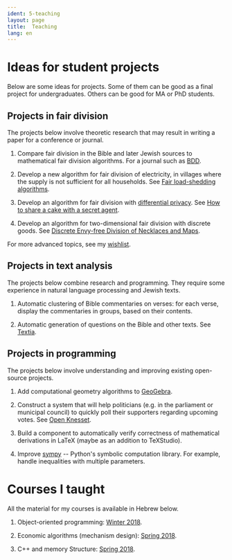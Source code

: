```yaml
---
ident: 5-teaching
layout: page
title:  Teaching
lang: en
---
```


# Ideas for student projects

Below are some ideas for projects. Some of them can be good as a final project for undergraduates. Others can be good for MA or PhD students.

## Projects in fair division

The projects below involve theoretic research that may result in writing a paper for a conference or journal.

1. Compare fair division in the Bible and later Jewish sources to mathematical fair division algorithms. For a journal such as [BDD](http://www.biupress.co.il/website/index.asp?category=56).

1. Develop a new algorithm for fair division of electricity, in villages where the supply is not sufficient for all households. See [Fair load-shedding algorithms](https://www.ijcai.org/proceedings/2018/0220.pdf).

1. Develop an algorithm for fair division with [differential privacy](https://en.wikipedia.org/wiki/Differential_Privacy). See [How to share a cake with a secret agent](https://arxiv.org/abs/1810.06913).

1. Develop an algorithm for two-dimensional fair division with discrete goods. See [Discrete Envy-free Division of Necklaces and Maps](https://arxiv.org/abs/1510.02132).

For more advanced topics, see my [wishlist](/pages/en/wishlist/).

## Projects in text analysis

The projects below combine research and programming. They require some experience in natural language processing and Jewish texts.

1. Automatic clustering of Bible commentaries on verses: for each verse, display the commentaries in groups, based on their contents.

1. Automatic generation of questions on the Bible and other texts. See [Textia](https://github.com/erelsgl/textia).

## Projects in programming

The projects below involve understanding and improving existing open-source projects.

1. Add computational geometry algorithms to [GeoGebra](https://dev.geogebra.org/trac).

1. Construct a system that will help politicians (e.g. in the parliament or municipal council) to quickly poll their supporters regarding upcoming votes. See [Open Knesset](https://oknesset.org/).

1. Build a component to automatically verify correctness of mathematical derivations in LaTeX (maybe as an addition to TeXStudio).

1. Improve [sympy][sympy] -- Python's symbolic computation library. For example, handle inequalities with multiple parameters.


# Courses I taught

All the material for my courses is available in Hebrew below.

1. Object-oriented programming:  [Winter 2018][oop5778].

1. Economic algorithms (mechanism design): [Spring 2018][alg5778].

1. C++ and memory Structure: [Spring 2018][cpp5778].

[oop5778]: https://github.com/erelsgl/ariel-oop-course
[alg5778]: https://github.com/erelsgl/ariel-algorithms2m-5778
[cpp5778]: https://github.com/erelsgl/ariel-cpp-5778
[sympy]: https://www.sympy.org/en/index.html
